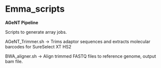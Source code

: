 # Emma_scripts

<b>AGeNT Pipeline</b>

Scripts to generate array jobs. 

AGeNT_Trimmer.sh -> Trims adaptor sequences and extracts molecular barcodes for SureSelect XT HS2

BWA_aligner.sh -> Align trimmed FASTQ files to reference genome, output bam file. 
